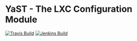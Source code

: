 # YaST - The LXC Configuration Module #

[![Travis Build](https://travis-ci.org/yast/yast-lxc.svg?branch=master)](https://travis-ci.org/yast/yast-lxc)
[![Jenkins Build](http://img.shields.io/jenkins/s/https/ci.opensuse.org/yast-lxc-master.svg)](https://ci.opensuse.org/view/Yast/job/yast-lxc-master/)


